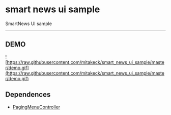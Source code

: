 # smart news ui sample
SmartNews UI sample

---

## DEMO

![https://raw.githubusercontent.com/mitakeck/smart_news_ui_sample/master/demo.gif](https://raw.githubusercontent.com/mitakeck/smart_news_ui_sample/master/demo.gif)

## Dependences

- [PagingMenuController](https://github.com/kitasuke/PagingMenuController)
